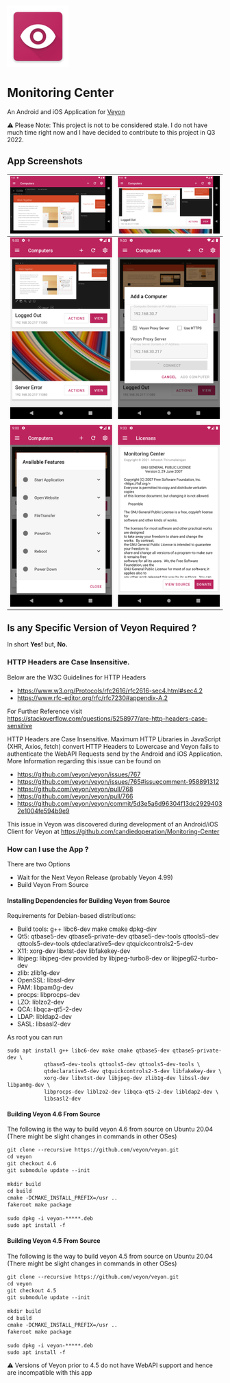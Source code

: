 ![Logo](https://github.com/candiedoperation/Monitoring-Center/blob/d1c53dc83c09742a88c10b10c6988050865e4ce6/android/app/src/main/res/mipmap-xxhdpi/ic_launcher.png)
# Monitoring Center
An Android and iOS Application for [Veyon](https://veyon.io)

⚠️ Please Note: This project is not to be considered stale. I do not have much time right now and I have decided to contribute to this project in Q3 2022.

## App Screenshots
|![SC03](gh_assets/sc04.png)|![SC04](gh_assets/sc06.png)|
|---|---|
|![SC01](gh_assets/sc01.png)|![SC02](gh_assets/sc02.png)|
|||
|![SC05](gh_assets/sc05.png)|![SC06](gh_assets/sc07.png)|

## Is any Specific Version of Veyon Required ?
In short **Yes!** but, **No.**

### HTTP Headers are Case Insensitive.
Below are the W3C Guidelines for HTTP Headers

- https://www.w3.org/Protocols/rfc2616/rfc2616-sec4.html#sec4.2
- https://www.rfc-editor.org/rfc/rfc7230#appendix-A.2

For Further Reference visit https://stackoverflow.com/questions/5258977/are-http-headers-case-sensitive

HTTP Headers are Case Insensitive. Maximum HTTP Libraries in
JavaScript (XHR, Axios, fetch) convert HTTP Headers to Lowercase
and Veyon fails to authenticate the WebAPI Requests send by the
Android and iOS Application. More Information regarding this issue
can be found on
- https://github.com/veyon/veyon/issues/767
- https://github.com/veyon/veyon/issues/765#issuecomment-958891312
- https://github.com/veyon/veyon/pull/768
- https://github.com/veyon/veyon/pull/766
- https://github.com/veyon/veyon/commit/5d3e5a6d96304f13dc29294032e1004fe594b9e9

This issue in Veyon was discovered during development of an Android/iOS
Client for Veyon at https://github.com/candiedoperation/Monitoring-Center

### How can I use the App ?
There are two Options
- Wait for the Next Veyon Release (probably Veyon 4.99)
- Build Veyon From Source

#### Installing Dependencies for Building Veyon from Source
Requirements for Debian-based distributions:
- Build tools: g++ libc6-dev make cmake dpkg-dev
- Qt5: qtbase5-dev qtbase5-private-dev qtbase5-dev-tools qttools5-dev qttools5-dev-tools qtdeclarative5-dev qtquickcontrols2-5-dev
- X11: xorg-dev libxtst-dev libfakekey-dev
- libjpeg: libjpeg-dev provided by libjpeg-turbo8-dev or libjpeg62-turbo-dev
- zlib: zlib1g-dev
- OpenSSL: libssl-dev
- PAM: libpam0g-dev
- procps: libprocps-dev
- LZO: liblzo2-dev
- QCA: libqca-qt5-2-dev
- LDAP: libldap2-dev
- SASL: libsasl2-dev

As root you can run
```
sudo apt install g++ libc6-dev make cmake qtbase5-dev qtbase5-private-dev \
            qtbase5-dev-tools qttools5-dev qttools5-dev-tools \
            qtdeclarative5-dev qtquickcontrols2-5-dev libfakekey-dev \
            xorg-dev libxtst-dev libjpeg-dev zlib1g-dev libssl-dev libpam0g-dev \
            libprocps-dev liblzo2-dev libqca-qt5-2-dev libldap2-dev \
            libsasl2-dev
```

#### Building Veyon 4.6 From Source
The following is the way to build veyon 4.6 from source on Ubuntu 20.04 (There might be slight changes in commands in other OSes)
```
git clone --recursive https://github.com/veyon/veyon.git
cd veyon
git checkout 4.6
git submodule update --init

mkdir build
cd build
cmake -DCMAKE_INSTALL_PREFIX=/usr ..
fakeroot make package

sudo dpkg -i veyon-*****.deb
sudo apt install -f
```

#### Building Veyon 4.5 From Source
The following is the way to build veyon 4.5 from source on Ubuntu 20.04 (There might be slight changes in commands in other OSes)
```
git clone --recursive https://github.com/veyon/veyon.git
cd veyon
git checkout 4.5
git submodule update --init

mkdir build
cd build
cmake -DCMAKE_INSTALL_PREFIX=/usr ..
fakeroot make package

sudo dpkg -i veyon-*****.deb
sudo apt install -f
```

⚠️ Versions of Veyon prior to 4.5 do not have WebAPI support and hence are incompatible with this app
